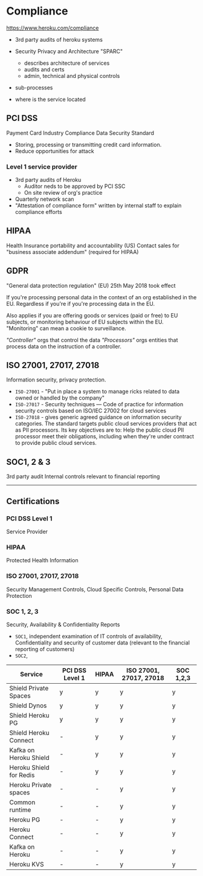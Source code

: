 # Compliance

https://www.heroku.com/compliance

- 3rd party audits of heroku systems
- Security Privacy and Architecture "SPARC"

  - describes architecture of services
  - audits and certs
  - admin, technical and physical controls

- sub-processes
- where is the service located

## PCI DSS

Payment Card Industry Compliance Data Security Standard

- Storing, processing or transmitting credit card information.
- Reduce opportunities for attack

### Level 1 service provider

- 3rd party audits of Heroku
  - Auditor neds to be approved by PCI SSC
  - On site review of org's practice
- Quarterly network scan
- "Attestation of compliance form" written by internal staff to explain compliance efforts

## HIPAA

Health Insurance portability and accountability (US)
Contact sales for "business associate addendum" (required for HIPAA)

## GDPR

"General data protection regulation" (EU)
25th May 2018 took effect

If you're processing personal data in the context of an org established in the EU. Regardless if you're if you're processing data in the EU.

Also applies if you are offering goods or services (paid or free) to EU subjects, or monitoring behaviour of EU subjects within the EU. "Monitoring" can mean a cookie to surveillance.

_"Controller"_ orgs that control the data
_"Processors"_ orgs entities that process data on the instruction of a controller.

## ISO 27001, 27017, 27018

Information security, privacy protection.

- `ISO-27001` - "Put in place a system to manage ricks related to data owned or handled by the company"
- `ISO-27017` - Security techniques — Code of practice for information security controls based on ISO/IEC 27002 for cloud services
- `ISO-27018` - gives generic agreed guidance on information security categories. The standard targets public cloud services providers that act as PII processors. Its key objectives are to: Help the public cloud PII processor meet their obligations, including when they're under contract to provide public cloud services.

## SOC1, 2 & 3

3rd party audit
Internal controls relevant to financial reporting

---

## Certifications

### PCI DSS Level 1

Service Provider

### HIPAA

Protected Health Information

### ISO 27001, 27017, 27018

Security Management Controls, Cloud Specific Controls, Personal Data Protection

### SOC 1, 2, 3

Security, Availability & Confidentiality Reports

- `SOC1`, independent examination of IT controls of availability, Confidentiality and security of customer data (relevant to the financial reporting of customers)
- `SOC2`,

| **Service**             | **PCI DSS Level 1** | **HIPAA** | **ISO 27001, 27017, 27018** | **SOC 1,2,3** |
| ----------------------- | ------------------- | --------- | --------------------------- | ------------- |
| Shield Private Spaces   | y                   | y         | y                           | y             |
| Shield Dynos            | y                   | y         | y                           | y             |
| Shield Heroku PG        | y                   | y         | y                           | y             |
| Shield Heroku Connect   | -                   | y         | y                           | y             |
| Kafka on Heroku Shield  | -                   | y         | y                           | y             |
| Heroku Shield for Redis | -                   | y         | y                           | y             |
| Heroku Private spaces   | -                   | -         | y                           | y             |
| Common runtime          | -                   | -         | y                           | y             |
| Heroku PG               | -                   | -         | y                           | y             |
| Heroku Connect          | -                   | -         | y                           | y             |
| Kafka on Heroku         | -                   | -         | y                           | y             |
| Heroku KVS              | -                   | -         | y                           | y             |
